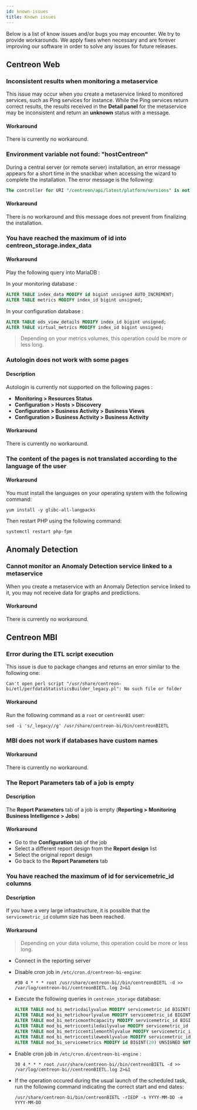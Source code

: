 ```yaml
---
id: known-issues
title: Known issues
---
```


Below is a list of know issues and/or bugs you may encounter.
We try to provide workarounds. We apply fixes when
necessary and are forever improving our software in order to solve any
issues for future releases.

## Centreon Web

### Inconsistent results when monitoring a metaservice

This issue may occur when you create a metaservice linked to monitored services, such as Ping services for instance. While the Ping services return correct results, the results received in the **Detail panel** for the metaservice may be inconsistent and return an **unknown** status with a message.

#### Workaround

There is currently no workaround.

### Environment variable not found: "hostCentreon"

During a central server (or remote server) installation, an error message appears for a short time in the snackbar when accessing the wizard to complete the installation. The error message is the following:

```sql
The controller for URI "/centreon/api/latest/platform/versions" is not callable: Environment variable not found: "hostCentreon".
```

#### Workaround

There is no workaround and this message does not prevent from finalizing the installation.

### You have reached the maximum of id into centreon_storage.index_data

#### Workaround

Play the following query into MariaDB :

In your monitoring database :
```sql
ALTER TABLE index_data MODIFY id bigint unsigned AUTO_INCREMENT;
ALTER TABLE metrics MODIFY index_id bigint unsigned;
```

In your configuration database :
```sql
ALTER TABLE ods_view_details MODIFY index_id bigint unsigned;
ALTER TABLE virtual_metrics MODIFY index_id bigint unsigned;
```

> Depending on your metrics volumes, this operation could be more or less long.

### Autologin does not work with some pages

#### Description

Autologin is currently not supported on the following pages :

* **Monitoring > Resources Status**
* **Configuration > Hosts > Discovery**
* **Configuration > Business Activity > Business Views**
* **Configuration > Business Activity > Business Activity**

#### Workaround

There is currently no workaround.

### The content of the pages is not translated according to the language of the user

#### Workaround

You must install the languages on your operating system with the following command:
```shell
yum install -y glibc-all-langpacks
```

Then restart PHP using the following command:
```shell
systemctl restart php-fpm
```

## Anomaly Detection

### Cannot monitor an Anomaly Detection service linked to a metaservice

When you create a metaservice with an Anomaly Detection service linked to it, you may not receive data for graphs and predictions.

#### Workaround

There is currently no workaround.

## Centreon MBI

### Error during the ETL script execution

This issue is due to package changes and returns an error similar to the following one:

```shell
Can't open perl script "/usr/share/centreon-bi/etl/perfdataStatisticsBuilder_legacy.pl": No such file or folder
```

#### Workaround

Run the following command as a ``root`` or ``centreonBI`` user:

```shell
sed -i 's/_legacy//g' /usr/share/centreon-bi/bin/centreonBIETL
```

### MBI does not work if databases have custom names

#### Workaround

There is currently no workaround.

### The Report Parameters tab of a job is empty

#### Description

The **Report Parameters** tab of a job is empty (**Reporting > Monitoring Business Intelligence > Jobs**)

#### Workaround

* Go to the **Configuration** tab of the job
* Select a different report design from the **Report design** list
* Select the original report design
* Go back to the **Report Parameters** tab

### You have reached the maximum of id for servicemetric_id columns

#### Description

If you have a very large infrastructure, it is possible that the `servicemetric_id` column size has been reached.

#### Workaround

> Depending on your data volume, this operation could be more or less long.

* Connect in the reporting server
* Disable cron job in `/etc/cron.d/centreon-bi-engine`:

    ```shell
    #30 4 * * * root /usr/share/centreon-bi//bin/centreonBIETL -d >> /var/log/centreon-bi//centreonBIETL.log 2>&1
    ```

* Execute the following queries in `centreon_storage` database:

    ```sql
    ALTER TABLE mod_bi_metricdailyvalue MODIFY servicemetric_id BIGINT(20) UNSIGNED NOT NULL;
    ALTER TABLE mod_bi_metrichourlyvalue MODIFY servicemetric_id BIGINT(20) UNSIGNED NOT NULL;
    ALTER TABLE mod_bi_metricmonthcapacity MODIFY servicemetric_id BIGINT(20) UNSIGNED NOT NULL;
    ALTER TABLE mod_bi_metriccentiledailyvalue MODIFY servicemetric_id BIGINT(20) UNSIGNED NOT NULL;
    ALTER TABLE mod_bi_metriccentilemonthlyvalue MODIFY servicemetric_id BIGINT(20) UNSIGNED NOT NULL;
    ALTER TABLE mod_bi_metriccentileweeklyvalue MODIFY servicemetric_id BIGINT(20) UNSIGNED NOT NULL;
    ALTER TABLE mod_bi_servicemetrics MODIFY id BIGINT(20) UNSIGNED NOT NULL AUTO_INCREMENT;
    ```

* Enable cron job in `/etc/cron.d/centreon-bi-engine` :

    ```shell
    30 4 * * * root /usr/share/centreon-bi//bin/centreonBIETL -d >> /var/log/centreon-bi//centreonBIETL.log 2>&1
    ```

* If the operation occured during the usual launch of the scheduled task, run the following command indicating the correct start and end dates:

    ```shell
    /usr/share/centreon-bi/bin/centreonBIETL -rIEDP -s YYYY-MM-DD -e YYYY-MM-DD
    ```
